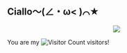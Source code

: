 ## Ciallo～(∠・ω< )⌒★

<p align="center">
<img src="https://capsule-render.vercel.app/api?type=waving&color=timeGradient&height=300&&section=header&text={Ciallo～(∠・ω< )⌒★}&fontSize=90&fontAlign=50&fontAlignY=30&desc={}&descAlign=50&descSize=30&descAlignY=60&animation=twinkling" />
</p>

You are my ![Visitor Count](https://profile-counter.glitch.me/Azum1o/count.svg) visitors!

<!--
**Azum1o/Azum1o** is a ✨ _special_ ✨ repository because its `README.md` (this file) appears on your GitHub profile.


